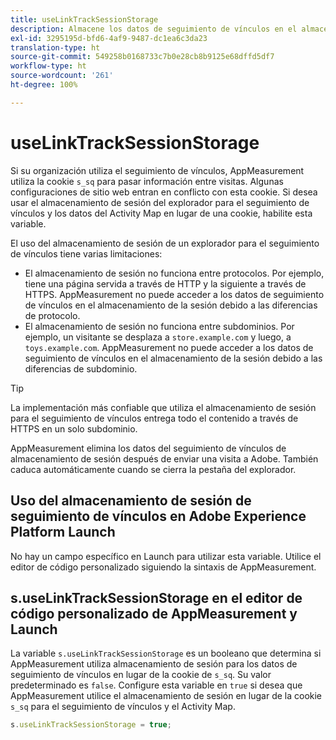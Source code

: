 ```yaml
---
title: useLinkTrackSessionStorage
description: Almacene los datos de seguimiento de vínculos en el almacenamiento de la sesión en lugar de en una cookie.
exl-id: 3295195d-bfd6-4af9-9487-dc1ea6c3da23
translation-type: ht
source-git-commit: 549258b0168733c7b0e28cb8b9125e68dffd5df7
workflow-type: ht
source-wordcount: '261'
ht-degree: 100%

---
```


# useLinkTrackSessionStorage

Si su organización utiliza el seguimiento de vínculos, AppMeasurement utiliza la cookie `s_sq` para pasar información entre visitas. Algunas configuraciones de sitio web entran en conflicto con esta cookie. Si desea usar el almacenamiento de sesión del explorador para el seguimiento de vínculos y los datos del Activity Map en lugar de una cookie, habilite esta variable.

El uso del almacenamiento de sesión de un explorador para el seguimiento de vínculos tiene varias limitaciones:

* El almacenamiento de sesión no funciona entre protocolos. Por ejemplo, tiene una página servida a través de HTTP y la siguiente a través de HTTPS. AppMeasurement no puede acceder a los datos de seguimiento de vínculos en el almacenamiento de la sesión debido a las diferencias de protocolo.
* El almacenamiento de sesión no funciona entre subdominios. Por ejemplo, un visitante se desplaza a `store.example.com` y luego, a `toys.example.com`. AppMeasurement no puede acceder a los datos de seguimiento de vínculos en el almacenamiento de la sesión debido a las diferencias de subdominio.

>[!TIP]
>
>La implementación más confiable que utiliza el almacenamiento de sesión para el seguimiento de vínculos entrega todo el contenido a través de HTTPS en un solo subdominio.

AppMeasurement elimina los datos del seguimiento de vínculos de almacenamiento de sesión después de enviar una visita a Adobe. También caduca automáticamente cuando se cierra la pestaña del explorador.

## Uso del almacenamiento de sesión de seguimiento de vínculos en Adobe Experience Platform Launch

No hay un campo específico en Launch para utilizar esta variable. Utilice el editor de código personalizado siguiendo la sintaxis de AppMeasurement.

## s.useLinkTrackSessionStorage en el editor de código personalizado de AppMeasurement y Launch

La variable `s.useLinkTrackSessionStorage` es un booleano que determina si AppMeasurement utiliza almacenamiento de sesión para los datos de seguimiento de vínculos en lugar de la cookie de `s_sq`. Su valor predeterminado es `false`. Configure esta variable en `true` si desea que AppMeasurement utilice el almacenamiento de sesión en lugar de la cookie `s_sq` para el seguimiento de vínculos y el Activity Map.

```js
s.useLinkTrackSessionStorage = true;
```
